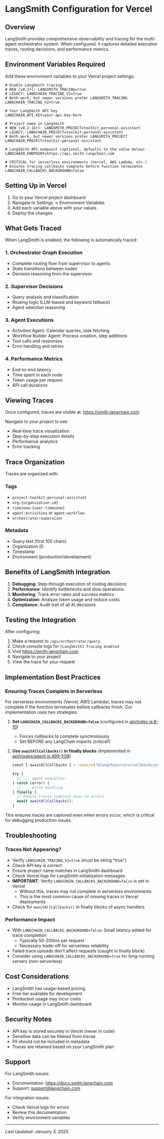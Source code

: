 # LangSmith Configuration for Vercel

## Overview
LangSmith provides comprehensive observability and tracing for the multi-agent orchestrator system. When configured, it captures detailed execution traces, routing decisions, and performance metrics.

## Environment Variables Required

Add these environment variables to your Vercel project settings:

```env
# Enable LangSmith tracing
# NEW (v0.2+): LANGSMITH_TRACING=true
# LEGACY: LANGCHAIN_TRACING_V2=true
# Both work, but newer versions prefer LANGSMITH_TRACING
LANGCHAIN_TRACING_V2=true

# Your LangSmith API key
LANGCHAIN_API_KEY=your-api-key-here

# Project name in LangSmith
# NEW (v0.2.16+): LANGSMITH_PROJECT=toolkit-personal-assistant
# LEGACY: LANGCHAIN_PROJECT=toolkit-personal-assistant
# Both work, but newer versions prefer LANGSMITH_PROJECT
LANGCHAIN_PROJECT=toolkit-personal-assistant

# LangSmith API endpoint (optional, defaults to the value below)
LANGCHAIN_ENDPOINT=https://api.smith.langchain.com

# CRITICAL for serverless environments (Vercel, AWS Lambda, etc.)
# Ensures tracing callbacks complete before function terminates
LANGCHAIN_CALLBACKS_BACKGROUND=false
```

## Setting Up in Vercel

1. Go to your Vercel project dashboard
2. Navigate to Settings → Environment Variables
3. Add each variable above with your values
4. Deploy the changes

## What Gets Traced

When LangSmith is enabled, the following is automatically traced:

### 1. **Orchestrator Graph Execution**
- Complete routing flow from supervisor to agents
- State transitions between nodes
- Decision reasoning from the supervisor

### 2. **Supervisor Decisions**
- Query analysis and classification
- Routing logic (LLM-based and keyword fallback)
- Agent selection reasoning

### 3. **Agent Executions**
- Activities Agent: Calendar queries, task fetching
- Workflow Builder Agent: Process creation, step additions
- Tool calls and responses
- Error handling and retries

### 4. **Performance Metrics**
- End-to-end latency
- Time spent in each node
- Token usage per request
- API call durations

## Viewing Traces

Once configured, traces are visible at:
https://smith.langchain.com

Navigate to your project to see:
- Real-time trace visualization
- Step-by-step execution details
- Performance analytics
- Error tracking

## Trace Organization

Traces are organized with:

### Tags
- `project:toolkit-personal-assistant`
- `org:{organization-id}`
- `timezone:{user-timezone}`
- `agent:activities` or `agent:workflow`
- `orchestrator:supervisor`

### Metadata
- Query text (first 100 chars)
- Organization ID
- Timestamp
- Environment (production/development)

## Benefits of LangSmith Integration

1. **Debugging**: Step-through execution of routing decisions
2. **Performance**: Identify bottlenecks and slow operations
3. **Monitoring**: Track error rates and success metrics
4. **Optimization**: Analyze token usage and reduce costs
5. **Compliance**: Audit trail of all AI decisions

## Testing the Integration

After configuring:

1. Make a request to `/api/orchestrator/query`
2. Check console logs for `[LangSmith] Tracing enabled`
3. Visit https://smith.langchain.com
4. Navigate to your project
5. View the trace for your request

## Implementation Best Practices

### Ensuring Traces Complete in Serverless

For serverless environments (Vercel, AWS Lambda), traces may not complete if the function terminates before callbacks finish. Our implementation uses two strategies:

1. **Set `LANGCHAIN_CALLBACKS_BACKGROUND=false`** (configured in [api/index.js:8-10](api/index.js#L8-L10))
   - Forces callbacks to complete synchronously
   - Set BEFORE any LangChain imports (critical!)

2. **Use `awaitAllCallbacks()` in finally blocks** (implemented in [api/routes/agent.js:499-508](api/routes/agent.js#L499-L508))
   ```javascript
   const { awaitAllCallbacks } = require("@langchain/core/callbacks/promises");

   try {
     // ... agent execution
   } catch (error) {
     // ... error handling
   } finally {
     // Ensure traces complete even on errors
     await awaitAllCallbacks();
   }
   ```

This ensures traces are captured even when errors occur, which is critical for debugging production issues.

## Troubleshooting

### Traces Not Appearing?
- Verify `LANGCHAIN_TRACING_V2=true` (must be string "true")
- Check API key is correct
- Ensure project name matches in LangSmith dashboard
- Check Vercel logs for LangSmith initialization messages
- **IMPORTANT**: Verify `LANGCHAIN_CALLBACKS_BACKGROUND=false` is set in Vercel
  - Without this, traces may not complete in serverless environments
  - This is the most common cause of missing traces in Vercel deployments
- Check for `awaitAllCallbacks()` in finally blocks of async handlers

### Performance Impact
- With `LANGCHAIN_CALLBACKS_BACKGROUND=false`: Small latency added for trace completion
  - Typically 50-200ms per request
  - Necessary trade-off for serverless reliability
- Failed trace uploads don't affect requests (caught in finally block)
- Consider using `LANGCHAIN_CALLBACKS_BACKGROUND=true` for long-running servers (non-serverless)

## Cost Considerations

- LangSmith has usage-based pricing
- Free tier available for development
- Production usage may incur costs
- Monitor usage in LangSmith dashboard

## Security Notes

- API key is stored securely in Vercel (never in code)
- Sensitive data can be filtered from traces
- PII should not be included in metadata
- Traces are retained based on your LangSmith plan

## Support

For LangSmith issues:
- Documentation: https://docs.smith.langchain.com
- Support: support@langchain.com

For integration issues:
- Check Vercel logs for errors
- Review this documentation
- Verify environment variables

---

*Last Updated: January 3, 2025*